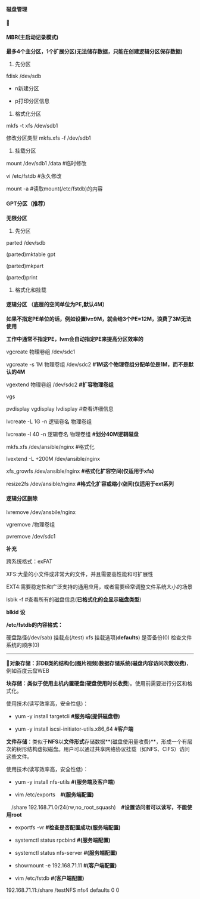 #### 磁盘管理

👋

#### **MBR(主启动记录模式)**

**最多4个主分区，1个扩展分区(无法储存数据，只能在创建逻辑分区保存数据)**

1.  先分区

fdisk /dev/sdb

-   n新建分区

-   p打印分区信息

1.  格式化分区

mkfs -t xfs /dev/sdb1

修改分区类型 mkfs.xfs -f /dev/sdb1

1.  挂载分区

mount /dev/sdb1 /data #临时修改

vi /etc/fstdb #永久修改

mount -a #读取mount(/etc/fstdb)的内容

#### **GPT分区（推荐）**

**无限分区**

1.  先分区

parted /dev/sdb

(parted)mktable gpt

(parted)mkpart

(parted)print

1.  格式化和挂载

#### 逻辑分区 （底层的空间单位为PE,默认4M）

**如果不指定PE单位的话，例如设置lv=9M，就会给3个PE=12M，浪费了3M无法使用**

**工作中通常不指定PE，lvm会自动指定PE来提高分区效率的**

vgcreate 物理卷组 /dev/sdc1

vgcreate -s 1M 物理卷组 /dev/sdc2 **#1M这个物理卷组分配单位是1M，而不是默认的4M**

vgextend 物理卷组 /dev/sdc2 **#扩容物理卷组**

vgs

pvdisplay vgdisplay lvdisplay #查看详细信息

lvcreate -L 1G -n 逻辑卷名 物理卷组

lvcreate -l 40 -n 逻辑卷名 物理卷组 **#划分40M逻辑磁盘**

mkfs.xfs /dev/ansible/nginx #格式化

lvextend -L +200M /dev/ansible/nginx

xfs_growfs /dev/ansible/nginx **#格式化扩容空间(仅适用于xfs)**

resize2fs /dev/ansible/nginx **#格式化****扩容或缩小****空间(仅适用于ext系列**

#### 逻辑分区删除

lvremove /dev/ansbile/nginx

vgremove /物理卷组

pvremove /dev/sdc1

**补充**

跨系统格式：exFAT

XFS:大量的小文件或非常大的文件，并且需要高性能和可扩展性

EXT4:需要稳定性和广泛支持的通用应用，或者需要经常调整文件系统大小的场景

lsblk -f #查看所有的磁盘信息(**已格式化的会显示磁盘类型**)

**blkid 设**

**/etc/fstdb的内容格式：**

硬盘路径(/dev/sab) 挂载点(/test) xfs 挂载选项(**defaults**) 是否备份(0) 检查文件系统的顺序(0)

----------

📌**对象存储：**非DB类的结构化(图片视频)数据存储系统**(磁盘内容访问次数收费)**，例如百度云盘WEB

**块存储：**类似于使用主机内置**硬盘**(**硬盘使用时长收费**)。使用前需要进行分区和格式化。

使用技术(读写效率高，安全性低)：

-   yum -y install targetcli **#服务端(提供磁盘卷)**

-   yum -y install iscsi-initiator-utils.x86_64 **#客户端**

**文件存储**：类似于**NFS**以**文件形式**存储数据**(磁盘使用量收费)**，形成一个有层次的树形结构虚拟磁盘。用户可以通过共享网络协议挂载（如NFS、CIFS）访问这些文件。

使用技术(读写效率高，安全性低)：

-   yum -y install nfs-utils **#(服务端及客户端)**

-   vim /etc/exports　**#(服务端配置)**

　/share 192.168.71.0/24(rw,no_root_squash)　**#设置访问者可以读写，不能使用root**

-   exportfs -vr **#检查是否配置成功(服务端配置)**

-   systemctl status rpcbind **#(服务端配置)**

-   systemctl status nfs-server **#(服务端配置)**

-   showmount -e 192.168.71.11 **#(客户端配置)**

-   vim /etc/fstdb **#(客户端配置)**

192.168.71.11:/share /testNFS nfs4 defaults 0 0




<!--stackedit_data:
eyJoaXN0b3J5IjpbLTE2MDUxMDcwNzEsLTE4NTc3NDc2OTVdfQ
==
-->
